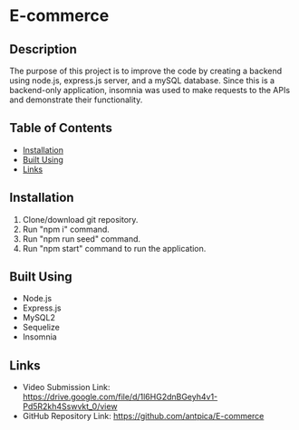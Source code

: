 # E-commerce

## Description

The purpose of this project is to improve the code by creating a backend using node.js, express.js server, and a mySQL database. Since this is a backend-only application, insomnia was used to make requests to the APIs and demonstrate their functionality.

## Table of Contents

- [Installation](#installation)
- [Built Using](#built-using)
- [Links](#links)


## Installation

1. Clone/download git repository.
2. Run "npm i" command.
3. Run "npm run seed" command.
4. Run "npm start" command to run the application.

## Built Using

- Node.js
- Express.js
- MySQL2
- Sequelize
- Insomnia

## Links

- Video Submission Link: https://drive.google.com/file/d/1l6HG2dnBGeyh4v1-Pd5R2kh4Sswvkt_0/view
- GitHub Repository Link: https://github.com/antpica/E-commerce